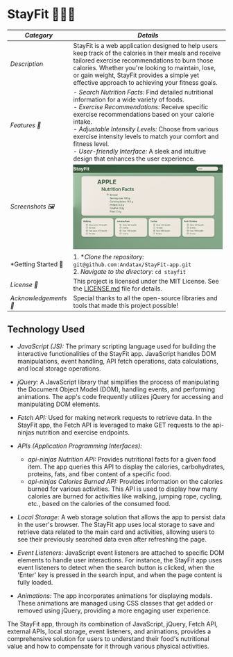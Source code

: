 # StayFit 🏋️‍♂️🍏

| *Category*           | *Details*                                              |
|-----------------------|----------------------------------------------------------|
| *Description*       | StayFit is a web application designed to help users keep track of the calories in their meals and receive tailored exercise recommendations to burn those calories. Whether you're looking to maintain, lose, or gain weight, StayFit provides a simple yet effective approach to achieving your fitness goals. |
| *Features 🌟*       | - *Search Nutrition Facts:* Find detailed nutritional information for a wide variety of foods. <br> - *Exercise Recommendations:* Receive specific exercise recommendations based on your calorie intake. <br> - *Adjustable Intensity Levels:* Choose from various exercise intensity levels to match your comfort and fitness level. <br> - *User-friendly Interface:* A sleek and intuitive design that enhances the user experience. |
| *Screenshots 🖼️*   |   ![image](Assets/ScreenshotsStayFit.png)                                                       |
| *Getting Started 🚀| 1. **Clone the repository:* `git@github.com:Andatax/StayFit-app.git` <br> 2. *Navigate to the directory:* `cd stayfit` <br> |
| *License 📜*       | This project is licensed under the MIT License. See the [LICENSE.md](./LICENSE.md) file for details. |
| *Acknowledgements 👏* | Special thanks to all the open-source libraries and tools that made this project possible! |

## Technology Used

- *JavaScript (JS):* The primary scripting language used for building the interactive functionalities of the StayFit app. JavaScript handles DOM manipulations, event handling, API fetch operations, data calculations, and local storage operations.

- *jQuery:* A JavaScript library that simplifies the process of manipulating the Document Object Model (DOM), handling events, and performing animations. The app's code frequently utilizes jQuery for accessing and manipulating DOM elements.

- *Fetch API:* Used for making network requests to retrieve data. In the StayFit app, the Fetch API is leveraged to make GET requests to the api-ninjas nutrition and exercise endpoints.

- *APIs (Application Programming Interfaces):*
  - *api-ninjas Nutrition API:* Provides nutritional facts for a given food item. The app queries this API to display the calories, carbohydrates, proteins, fats, and fiber content of a specific food.
  - *api-ninjas Calories Burned API:* Provides information on the calories burned for various activities. This API is used to display how many calories are burned for activities like walking, jumping rope, cycling, etc., based on the calories of the consumed food.

- *Local Storage:* A web storage solution that allows the app to persist data in the user's browser. The StayFit app uses local storage to save and retrieve data related to the main card and activities, allowing users to see their previously searched data even after refreshing the page.

- *Event Listeners:* JavaScript event listeners are attached to specific DOM elements to handle user interactions. For instance, the StayFit app uses event listeners to detect when the search button is clicked, when the 'Enter' key is pressed in the search input, and when the page content is fully loaded.

- *Animations:* The app incorporates animations for displaying modals. These animations are managed using CSS classes that get added or removed using jQuery, providing a more engaging user experience.

The StayFit app, through its combination of JavaScript, jQuery, Fetch API, external APIs, local storage, event listeners, and animations, provides a comprehensive solution for users to understand their food's nutritional value and how to compensate for it through various physical activities.
